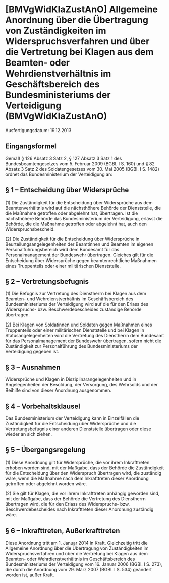 # [BMVgWidKlaZustAnO] Allgemeine Anordnung über die Übertragung von Zuständigkeiten im Widerspruchsverfahren und über die Vertretung bei Klagen aus dem Beamten- oder Wehrdienstverhältnis im Geschäftsbereich des Bundesministeriums der Verteidigung  (BMVgWidKlaZustAnO)

Ausfertigungsdatum: 19.12.2013

 

## Eingangsformel

Gemäß § 126 Absatz 3 Satz 2, § 127 Absatz 3 Satz 1 des Bundesbeamtengesetzes vom 5. Februar 2009 (BGBl. I S. 160) und § 82 Absatz 3 Satz 2 des Soldatengesetzes vom 30. Mai 2005 (BGBl. I S. 1482) ordnet das Bundesministerium der Verteidigung an:


## § 1 – Entscheidung über Widersprüche

(1) Die Zuständigkeit für die Entscheidung über Widersprüche aus dem Beamtenverhältnis wird auf die nächsthöhere Behörde der Dienststelle, die die Maßnahme getroffen oder abgelehnt hat, übertragen. Ist die nächsthöhere Behörde das Bundesministerium der Verteidigung, erlässt die Behörde, die die Maßnahme getroffen oder abgelehnt hat, auch den Widerspruchsbescheid.

(2) Die Zuständigkeit für die Entscheidung über Widersprüche in Beurteilungsangelegenheiten der Beamtinnen und Beamten im eigenen Personalführungsbereich wird dem Bundesamt für das Personalmanagement der Bundeswehr übertragen. Gleiches gilt für die Entscheidung über Widersprüche gegen beamtenrechtliche Maßnahmen eines Truppenteils oder einer militärischen Dienststelle.


## § 2 – Vertretungsbefugnis

(1) Die Befugnis zur Vertretung des Dienstherrn bei Klagen aus dem Beamten- und Wehrdienstverhältnis im Geschäftsbereich des Bundesministeriums der Verteidigung wird auf die für den Erlass des Widerspruchs- bzw. Beschwerdebescheides zuständige Behörde übertragen.

(2) Bei Klagen von Soldatinnen und Soldaten gegen Maßnahmen eines Truppenteils oder einer militärischen Dienststelle und bei Klagen in Statusangelegenheiten wird die Vertretung des Dienstherrn dem Bundesamt für das Personalmanagement der Bundeswehr übertragen, sofern nicht die Zuständigkeit zur Personalführung des Bundesministeriums der Verteidigung gegeben ist.


## § 3 – Ausnahmen

Widersprüche und Klagen in Disziplinarangelegenheiten und in Angelegenheiten der Besoldung, der Versorgung, des Wehrsolds und der Beihilfe sind von dieser Anordnung ausgenommen.


## § 4 – Vorbehaltsklausel

Das Bundesministerium der Verteidigung kann in Einzelfällen die Zuständigkeit für die Entscheidung über Widersprüche und die Vertretungsbefugnis einer anderen Dienststelle übertragen oder diese wieder an sich ziehen.


## § 5 – Übergangsregelung

(1) Diese Anordnung gilt für Widersprüche, die vor ihrem Inkrafttreten erhoben worden sind, mit der Maßgabe, dass der Behörde die Zuständigkeit für die Entscheidung über den Widerspruch übertragen wird, die zuständig wäre, wenn die Maßnahme nach dem Inkrafttreten dieser Anordnung getroffen oder abgelehnt worden wäre.

(2) Sie gilt für Klagen, die vor ihrem Inkrafttreten anhängig geworden sind, mit der Maßgabe, dass der Behörde die Vertretung des Dienstherrn übertragen wird, die für den Erlass des Widerspruchs- bzw. Beschwerdebescheides nach Inkrafttreten dieser Anordnung zuständig wäre.


## § 6 – Inkrafttreten, Außerkrafttreten

Diese Anordnung tritt am 1. Januar 2014 in Kraft. Gleichzeitig tritt die Allgemeine Anordnung über die Übertragung von Zuständigkeiten im Widerspruchsverfahren und über die Vertretung bei Klagen aus dem Beamten- oder Wehrdienstverhältnis im Geschäftsbereich des Bundesministeriums der Verteidigung vom 16. Januar 2006 (BGBl. I S. 273), die durch die Anordnung vom 29. März 2007 (BGBl. I S. 534) geändert worden ist, außer Kraft.
